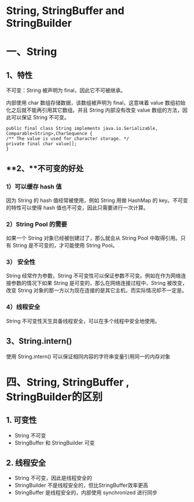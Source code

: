 # **String, StringBuffer and StringBuilder**

# **一、String**

## **1、特性**

不可变：String 被声明为 final，因此它不可被继承。

内部使用 char 数组存储数据，该数组被声明为 final，这意味着 value 数组初始化之后就不能再引用其它数组。并且 String 内部没有改变 value 数组的方法，因此可以保证 String 不可变。

```
public final class String implements java.io.Serializable, 		Comparable<String>,CharSequence {  
/** The value is used for character storage. */   
private final char value[]; 
}
```



## **2、**不可变的好处

### **1）可以缓存 hash 值**

因为 String 的 hash 值经常被使用，例如 String 用做 HashMap 的 key。不可变的特性可以使得 hash 值也不可变，因此只需要进行一次计算。

### **2）String Pool 的需要**

如果一个 String 对象已经被创建过了，那么就会从 String Pool 中取得引用。只有 String 是不可变的，才可能使用 String Pool。

### **3） 安全性**

String 经常作为参数，String 不可变性可以保证参数不可变。例如在作为网络连接参数的情况下如果 String 是可变的，那么在网络连接过程中，String 被改变，改变 String 对象的那一方以为现在连接的是其它主机，而实际情况却不一定是。

### **4）线程安全**

String 不可变性天生具备线程安全，可以在多个线程中安全地使用。

## 3、String.intern()

使用 String.intern() 可以保证相同内容的字符串变量引用同一的内存对象

# **四、String, StringBuffer , StringBuilder的区别**

## **1. 可变性**

- String 不可变
- StringBuffer 和 StringBuilder 可变

## **2. 线程安全**

- String 不可变，因此是线程安全的
- StringBuilder 不是线程安全的，但比StringBuffer效率更高
- StringBuffer 是线程安全的，内部使用 synchronized 进行同步